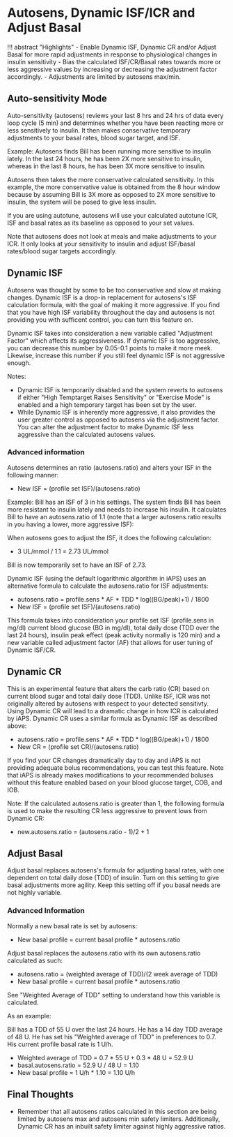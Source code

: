 # Autosens, Dynamic ISF/ICR and Adjust Basal
!!! abstract "Highlights"
    - Enable Dynamic ISF, Dynamic CR and/or Adjust Basal for more rapid adjustments in response to physiological changes in insulin sensitivity
    - Bias the calculated ISF/CR/Basal rates towards more or less aggressive values by increasing or decreasing the adjustment factor accordingly.
    - Adjustments are limited by autosens max/min.

## Auto-sensitivity Mode
Auto-sensitivity (autosens) reviews your last 8 hrs and 24 hrs of data every loop cycle (5 min) and determines whether you have been reacting more or less sensitively to insulin. It then makes conservative temporary adjustments to your basal rates, blood sugar target, and ISF.

Example:
Autosens finds Bill has been running more sensitive to insulin lately. In the last 24 hours, he has been 2X more sensitive to insulin, whereas in the last 8 hours, he has been 3X more sensitive to insulin.

Autosens then takes the more conservative calculated sensitivity. In this example, the more conservative value is obtained from the 8 hour window because by assuming Bill is 3X more as opposed to 2X more sensitive to insulin, the system will be posed to give less insulin.

If you are using autotune, autosens will use your calculated autotune ICR, ISF and basal rates as its baseline as opposed to your set values.

Note that autosens does not look at meals and make adjustments to your ICR. It only looks at your sensitivity to insulin and adjust ISF/basal rates/blood sugar targets accordingly.

## Dynamic ISF
Autosens was thought by some to be too conservative and slow at making changes. Dynamic ISF is a drop-in replacement for autosens's ISF calculation formula, with the goal of making it more aggressive. If you find that you have high ISF variability throughout the day and autosens is not providing you with sufficent control, you can turn this feature on.

Dynamic ISF takes into consideration a new variable called "Adjustment Factor" which affects its aggressiveness. If dynamic ISF is too aggressive, you can decrease this number by 0.05-0.1 points to make it more meek. Likewise, increase this number if you still feel dynamic ISF is not aggressive enough.

Notes: 

- Dynamic ISF is temporarily disabled and the system reverts to autosens if either "High Temptarget Raises Sensitivity" or "Exercise Mode" is enabled and a high temporary target has been set by the user.
- While Dynamic ISF is inherently more aggressive, it also provides the user greater control as opposed to autosens via the adjustment factor. You can alter the adjustment factor to make Dynamic ISF less aggressive than the calculated autosens values. 

### Advanced information
Autosens determines an ratio (autosens.ratio) and alters your ISF in the following manner:

- New ISF = (profile set ISF)/(autosens.ratio)

Example: Bill has an ISF of 3 in his settings. The system finds Bill has been more resistant to insulin lately and needs to increase his insulin. It calculates Bill to have an autosens.ratio of 1.1 (note that a larger autosens.ratio results in you having a lower, more aggressive ISF):

When autosens goes to adjust the ISF, it does the following calculation:

- 3 UL/mmol / 1.1 = 2.73 UL/mmol

Bill is now temporarily set to have an ISF of 2.73.

Dynamic ISF (using the default logarithmic algorithm in iAPS) uses an alternative formula to calculate the autosens.ratio for ISF adjustments:

- autosens.ratio = profile.sens * AF * TDD * log((BG/peak)+1) / 1800
- New ISF = (profile set ISF)/(autosens.ratio)

This formula takes into consideration your profile set ISF (profile.sens in mg/dl) current blood glucose (BG in mg/dl), total daily dose (TDD over the last 24 hours), insulin peak effect (peak activity normally is 120 min) and a new variable called adjustment factor (AF) that allows for user tuning of Dynamic ISF/CR.

## Dynamic CR
This is an experimental feature that alters the carb ratio (CR) based on current blood sugar and total daily dose (TDD). Unlike ISF, ICR was not originally altered by autosens with respect to your detected sensitivty. Using Dynamic CR will lead to a dramatic change in how ICR is calculated by iAPS. Dynamic CR uses a similar formula as Dynamic ISF as described above:

- autosens.ratio = profile.sens * AF * TDD * log((BG/peak)+1) / 1800
- New CR = (profile set CR)/(autosens.ratio)

If you find your CR changes dramatically day to day and iAPS is not providing adequate bolus recommendations, you can test this feature. Note that iAPS is already makes modifications to your recommended boluses without this feature enabled based on your blood glucose target, COB, and IOB.

Note:
If the calculated autosens.ratio is greater than 1, the following formula is used to make the resulting CR less aggressive to prevent lows from Dynamic CR: 

- new.autosens.ratio = (autosens.ratio - 1)/2 + 1 

## Adjust Basal
Adjust basal replaces autosens's formula for adjusting basal rates, with one dependent on total daily dose (TDD) of insulin. Turn on this setting to give basal adjustments more agility. Keep this setting off if you basal needs are not highly variable.

### Advanced Information
Normally a new basal rate is set by autosens:

- New basal profile = current basal profile * autosens.ratio

Adjust basal replaces the autosens.ratio with its own autosens.ratio calculated as such:

- autosens.ratio = (weighted average of TDD)/(2 week average of TDD)
- New basal profile = current basal profile * autosens.ratio

See "Weighted Average of TDD" setting to understand how this variable is calculated.

As an example:

Bill has a TDD of 55 U over the last 24 hours. He has a 14 day TDD average of 48 U. He has set his "Weighted average of TDD" in preferences to 0.7. His current profile basal rate is 1 U/h.

- Weighted average of TDD = 0.7 * 55 U + 0.3 * 48 U = 52.9 U
- basal.autosens.ratio = 52.9 U / 48 U = 1.10
- New basal profile = 1 U/h * 1.10 = 1.10 U/h


## Final Thoughts
- Remember that all autosens ratios calculated in this section are being limited by autosens max and autosens min safety limiters. Additionally, Dynamic CR has an inbuilt safety limiter against highly aggressive ratios.
